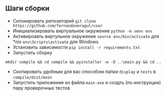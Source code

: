 ## Шаги сборки
* Склонировать репозиторий ```git clone https://github.com/fernandoveragul/cour```
* Инициализировать виртуальное окружение ```python -m venv env```
* Активироавть виртульное окружение ```source env/bin/activate``` для *nix ```env\Scripts\activate``` для Windows
* Установить зависимости ```pip install -r requirements.txt```
* Запустить сборку 
```command=bash
mkdir compile && cd compile && pyinstaller -w -D ..\main.py && cd ..
```
* Скопировать удобным для вас способом папки ```display``` и ```tests``` в ```compile/dist/main```
* Запустить приложение из файла ```main.exe``` и создть (по инструкции) пару проверочных тестов

